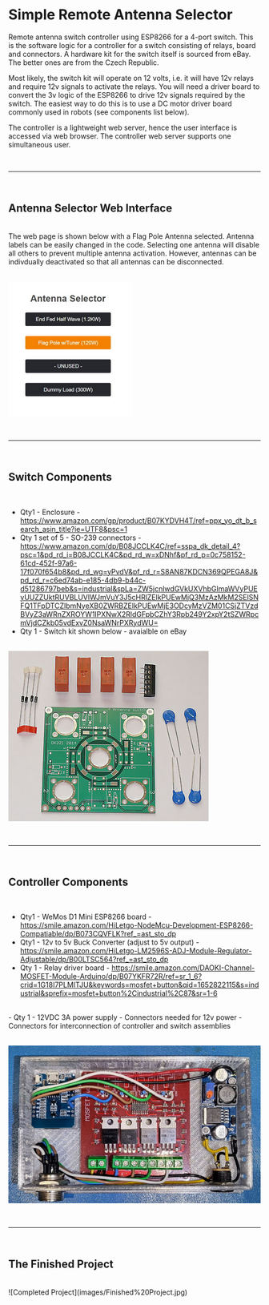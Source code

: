 # Simple Remote Antenna Selector
Remote antenna switch controller using ESP8266 for a 4-port switch.  This is the software logic for a controller for a switch consisting of relays, board and connectors. A hardware kit for the switch itself is sourced from eBay.  The better ones are from the Czech Republic.

Most likely, the switch kit will operate on 12 volts, i.e. it will have 12v relays and require 12v signals to activate the relays.  You will need a driver board to convert the 3v logic of the ESP8266 to drive 12v signals required by the switch.  The easiest way to do this is to use a DC motor driver board commonly used in robots (see components list below).

The controller is a lightweight web server, hence the user interface is accessed via web browser.  The controller web server supports one simultaneous user.

<br>

***
<br>

## Antenna Selector Web Interface
<br>
The web page is shown below with a Flag Pole Antenna selected.  Antenna labels can be easily changed in the code.  Selecting one antenna will disable all others to prevent multiple antenna activation.  However, antennas can be indivdually deactivated so that all antennas can be disconnected.
<br><br>

![Antenna Selector UI](images/Antenna%20Selector.jpg)

<br>

***
<br>

## Switch Components

<br>

- Qty1 - Enclosure - https://www.amazon.com/gp/product/B07KYDVH4T/ref=ppx_yo_dt_b_search_asin_title?ie=UTF8&psc=1
- Qty 1 set of 5 - SO-239 connectors - https://www.amazon.com/dp/B08JCCLK4C/ref=sspa_dk_detail_4?psc=1&pd_rd_i=B08JCCLK4C&pd_rd_w=xDNhf&pf_rd_p=0c758152-61cd-452f-97a6-17f070f654b8&pd_rd_wg=yPvdV&pf_rd_r=S8AN87KDCN369QPEGA8J&pd_rd_r=c6ed74ab-e185-4db9-b44c-d51286797beb&s=industrial&spLa=ZW5jcnlwdGVkUXVhbGlmaWVyPUEyUUZZUktRUVBLUVlWJmVuY3J5cHRlZElkPUEwMjQ3MzAzMkM2SElSNFQ1TFpDTCZlbmNyeXB0ZWRBZElkPUEwMjE3ODcyMzVZM01CSjZTVzdBVyZ3aWRnZXROYW1lPXNwX2RldGFpbCZhY3Rpb249Y2xpY2tSZWRpcmVjdCZkb05vdExvZ0NsaWNrPXRydWU=
- Qty 1 - Switch kit shown below - avaialble on eBay
<br><br>

![Switch Kit](images/Switch%20Kit.jpg)

<br>

***
<br>

## Controller Components

<br>

- Qty1 - WeMos D1 Mini ESP8266 board - https://smile.amazon.com/HiLetgo-NodeMcu-Development-ESP8266-Compatiable/dp/B073CQVFLK?ref_=ast_sto_dp
- Qty1 - 12v to 5v Buck Converter (adjust to 5v output) - https://smile.amazon.com/HiLetgo-LM2596S-ADJ-Module-Regulator-Adjustable/dp/B00LTSC564?ref_=ast_sto_dp
- Qty 1 - Relay driver board - https://smile.amazon.com/DAOKI-Channel-MOSFET-Module-Arduino/dp/B07YKFR72R/ref=sr_1_6?crid=1G18I7PLMITJU&keywords=mosfet+button&qid=1652822115&s=industrial&sprefix=mosfet+button%2Cindustrial%2C87&sr=1-6
<br>
- Qty 1 - 12VDC 3A power supply
- Connectors needed for 12v power
- Connectors for interconnection of controller and switch assemblies
<br><br>

![Controller in Enclosure](images/Controller%20in%20enclosure.jpg)

<br>

***
<br>

## The Finished Project

<br>
![Completed Project](images/Finished%20Project.jpg)
